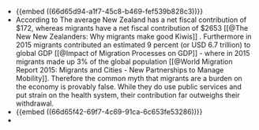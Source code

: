 - {{embed ((66d65d94-a1f7-45c8-b469-fef539b828c3))}}
- According to The average New Zealand has a net fiscal contribution of $172, whereas migrants have a net fiscal contribution of $2653 [[@The New New Zealanders: Why migrants make good Kiwis]] . Furthermore in 2015 migrants contributed an estimated 9 percent (or USD 6.7 trillion) to global GDP [[@Impact of Migration Processes on GDP]] - where in 2015 migrants made up 3% of the global population [[@World Migration Report 2015: Migrants and Cities - New Partnerships to Manage Mobility]]. Therefore the common myth that migrants are a burden on the economy is provably false. While they do use public services and put strain on the health system, their contribution far outweighs their withdrawal.
- {{embed ((66d65f42-69f7-4c69-91ca-6c653fe53286))}}
-